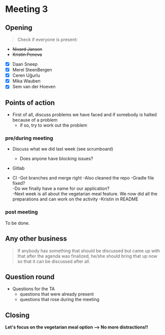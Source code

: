 ﻿# Meeting 3

## Opening
> Check if everyone is present:
- ~~Nivard Jansen~~
- ~~Kristin Peneva~~
- [x] Daan Sneep
- [x] Merel SteenBergen
- [x] Ceren Uğurlu
- [x] Mika Wauben
- [x] Sem van der Hoeven

## Points of action

 - First of all, discuss problems we have faced and if somebody is halted because of a problem
    - if so, try to work out the problem

### pre/during meeting
 - Discuss what we did last week (see scrumboard)
    - Does anyone have blocking issues?
 
 - Gitlab    
 - CI
 -Got branches and merge right
 -Also cleaned the repo
 -Gradle file fixed?   
 -Do we finally have a name for our application?   
 -Next week is all about the vegetarian meal feature. We now did all the preparations and can work on the activity
 -Kristin in README

### post meeting
To be done.


## Any other business
> If anybody has something that should be discussed but came up with that after the agenda was finalized, he/she should bring that up now so that it can be discussed after all.

## Question round
- Questions for the TA
    - questions that were already present
    - questions that rose during the meeting

## Closing
**Let's focus on the vegetarian meal option --> No more distractions!!**

